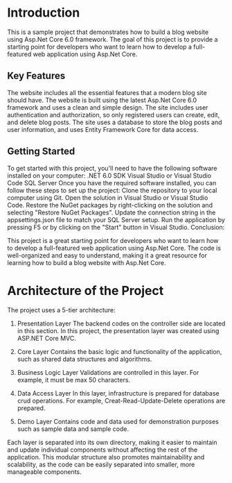 # Introduction

This is a sample project that demonstrates how to build a blog website using Asp.Net Core 6.0 framework. The goal of this project is to provide a starting point for developers who want to learn how to develop a full-featured web application using Asp.Net Core.

## Key Features

The website includes all the essential features that a modern blog site should have.
The website is built using the latest Asp.Net Core 6.0 framework and uses a clean and simple design.
The site includes user authentication and authorization, so only registered users can create, edit, and delete blog posts.
The site uses a database to store the blog posts and user information, and uses Entity Framework Core for data access.

## Getting Started

To get started with this project, you'll need to have the following software installed on your computer: .NET 6.0 SDK
Visual Studio or Visual Studio Code
SQL Server
Once you have the required software installed, you can follow these steps to set up the project:
Clone the repository to your local computer using Git.
Open the solution in Visual Studio or Visual Studio Code.
Restore the NuGet packages by right-clicking on the solution and selecting "Restore NuGet Packages".
Update the connection string in the appsettings.json file to match your SQL Server setup.
Run the application by pressing F5 or by clicking on the "Start" button in Visual Studio.
Conclusion:

This project is a great starting point for developers who want to learn how to develop a full-featured web application using Asp.Net Core. The code is well-organized and easy to understand, making it a great resource for learning how to build a blog website with Asp.Net Core.

# Architecture of the Project

The project uses a 5-tier architecture:

1. Presentation Layer 
The backend codes on the controller side are located in this section. In this project, the presentation layer was created using ASP.NET Core MVC.

2. Core Layer Contains the basic logic and functionality of the application, such as shared data structures and algorithms.

3. Business Logic Layer Validations are controlled in this layer. For example, it must be max 50 characters. 

4. Data Access Layer 
In this layer, infrastructure is prepared for database crud operations. For example, Creat-Read-Update-Delete operations are prepared.

5. Demo Layer Contains code and data used for demonstration purposes such as sample data and sample code.

Each layer is separated into its own directory, making it easier to maintain and update individual components without affecting the rest of the application. This modular structure also promotes maintainability and scalability, as the code can be easily separated into smaller, more manageable components.
